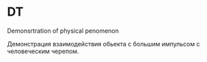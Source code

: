 # DT
Demonsrtration of physical penomenon

Демонстрация взаимодействия обьекта с большим импульсом с человеческим черепом.
